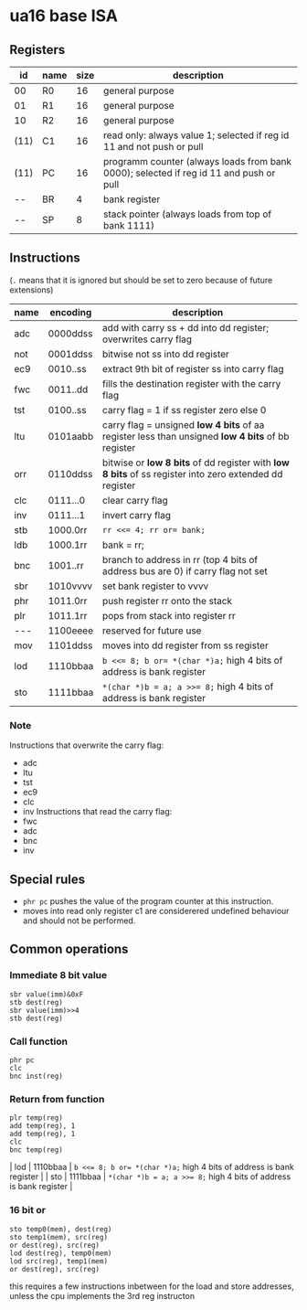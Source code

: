 # ua16 base ISA
## Registers
| id | name | size | description                                                                            |
| -- | ---- | ---- | -------------------------------------------------------------------------------------- |
| 00 |  R0  | 16   | general purpose                                                                        |
| 01 |  R1  | 16   | general purpose                                                                        |
| 10 |  R2  | 16   | general purpose                                                                        |
|(11)|  C1  | 16   | read only: always value 1; selected if reg id 11 and not push or pull                  |
|(11)|  PC  | 16   | programm counter (always loads from bank 0000); selected if reg id 11 and push or pull |
| -- |  BR  | 4    | bank register                                                                          |
| -- |  SP  | 8    | stack pointer (always loads from top of bank 1111)                                     |

## Instructions
(`.` means that it is ignored but should be set to zero because of future extensions)

| name | encoding | description                                                                       |
| ---- | -------- | --------------------------------------------------------------------------------- |
| adc  | 0000ddss | add with carry ss + dd into dd register; overwrites carry flag                    |
| not  | 0001ddss | bitwise not ss into dd register                                                   |
| ec9  | 0010..ss | extract 9th bit of register ss into carry flag                                    |
| fwc  | 0011..dd | fills the destination register with the carry flag                                |
| tst  | 0100..ss | carry flag = 1 if ss register zero else 0                                         |
| ltu  | 0101aabb | carry flag = unsigned **low 4 bits** of aa register less than unsigned **low 4 bits** of bb register        |
| orr  | 0110ddss | bitwise or **low 8 bits** of dd register with **low 8 bits** of ss register into zero extended dd register  |
| clc  | 0111...0 | clear carry flag                                                                  |
| inv  | 0111...1 | invert carry flag                                                                 |
| stb  | 1000.0rr | `rr <<= 4; rr or= bank;`                                                          |
| ldb  | 1000.1rr | bank = rr;                                                                        |
| bnc  | 1001..rr | branch to address in rr (top 4 bits of address bus are 0) if carry flag not set   |
| sbr  | 1010vvvv | set bank register to vvvv                                                         |
| phr  | 1011.0rr | push register rr onto the stack                                                   |
| plr  | 1011.1rr | pops from stack into register rr                                                  |
| ---  | 1100eeee | reserved for future use                                                           |
| mov  | 1101ddss | moves into dd register from ss register                                           |
| lod  | 1110bbaa | `b <<= 8; b or= *(char *)a;` high 4 bits of address is bank register              |
| sto  | 1111bbaa | `*(char *)b = a; a >>= 8;` high 4 bits of address is bank register                |

### Note
Instructions that overwrite the carry flag:
- adc 
- ltu
- tst
- ec9
- clc
- inv
Instructions that read the carry flag:
- fwc
- adc
- bnc
- inv

## Special rules
- `phr pc` pushes the value of the program counter at this instruction.
- moves into read only register c1 are considerered undefined behaviour and should not be performed.

## Common operations
### Immediate 8 bit value
```
sbr value(imm)&0xF
stb dest(reg)
sbr value(imm)>>4
stb dest(reg)
```

### Call function
```
phr pc
clc
bnc inst(reg)
```

### Return from function
```
plr temp(reg)
add temp(reg), 1
add temp(reg), 1
clc
bnc temp(reg)
```

| lod  | 1110bbaa | `b <<= 8; b or= *(char *)a;` high 4 bits of address is bank register              |
| sto  | 1111bbaa | `*(char *)b = a; a >>= 8;` high 4 bits of address is bank register                |

### 16 bit or
```
sto temp0(mem), dest(reg)
sto temp1(mem), src(reg)
or dest(reg), src(reg)
lod dest(reg), temp0(mem)
lod src(reg), temp1(mem)
or dest(reg), src(reg)
```
this requires a few instructions inbetween for the load and store addresses, unless the cpu implements the 3rd reg instructon
